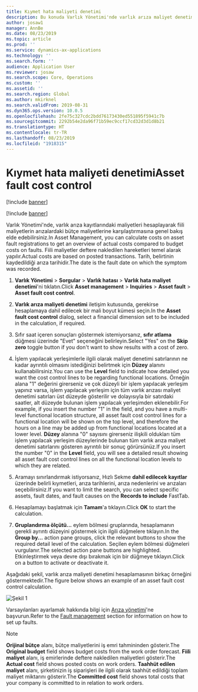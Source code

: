 ```yaml
---
title: Kıymet hata maliyeti denetimi
description: Bu konuda Varlık Yönetimi'nde varlık arıza maliyet denetimini açıklanmaktadır.
author: josaw1
manager: AnnBe
ms.date: 08/23/2019
ms.topic: article
ms.prod: ''
ms.service: dynamics-ax-applications
ms.technology: ''
ms.search.form: ''
audience: Application User
ms.reviewer: josaw
ms.search.scope: Core, Operations
ms.custom: ''
ms.assetid: ''
ms.search.region: Global
ms.author: mkirknel
ms.search.validFrom: 2019-08-31
ms.dyn365.ops.version: 10.0.5
ms.openlocfilehash: 2fe75c327cdc2bdd76173430ed551895f5941c7b
ms.sourcegitcommit: 2292b54e2da96f71b59ec9ccf17cd32d3d1d8b21
ms.translationtype: HT
ms.contentlocale: tr-TR
ms.lasthandoff: 08/23/2019
ms.locfileid: "1918315"
---
```

# <a name="asset-fault-cost-control"></a><span data-ttu-id="3f576-103">Kıymet hata maliyeti denetimi</span><span class="sxs-lookup"><span data-stu-id="3f576-103">Asset fault cost control</span></span>

[!include [banner](../../includes/banner.md)]

[!include [banner](../../includes/preview-banner.md)]

<span data-ttu-id="3f576-104">Varlık Yönetimi'nde, varlık arıza kayıtlarındaki maliyetleri hesaplayarak fiili maliyetlerin arızalardaki bütçe maliyetlerine karşılaştırmasına genel bakış elde edebilirsiniz.</span><span class="sxs-lookup"><span data-stu-id="3f576-104">In Asset Management, you can calculate costs on asset fault registrations to get an overview of actual costs compared to budget costs on faults.</span></span> <span data-ttu-id="3f576-105">Fiili maliyetler deftere nakledilen hareketleri temel alarak yapılır.</span><span class="sxs-lookup"><span data-stu-id="3f576-105">Actual costs are based on posted transactions.</span></span> <span data-ttu-id="3f576-106">Tarih, belirtinin kaydedildiği arıza tarihidir.</span><span class="sxs-lookup"><span data-stu-id="3f576-106">The date is the fault date on which the symptom was recorded.</span></span>

1. <span data-ttu-id="3f576-107">**Varlık Yönetimi** > **Sorgular** > **Varlık hatası** > **Varlık hata maliyet denetimi**'ni tıklatın.</span><span class="sxs-lookup"><span data-stu-id="3f576-107">Click **Asset management** > **Inquiries** > **Asset fault** > **Asset fault cost control**.</span></span>

2. <span data-ttu-id="3f576-108">**Varlık arıza maliyeti denetimi** iletişim kutusunda, gerekirse hesaplamaya dahil edilecek bir mali boyut kümesi seçin.</span><span class="sxs-lookup"><span data-stu-id="3f576-108">In the **Asset fault cost control** dialog, select a financial dimension set to be included in the calculation, if required.</span></span>

4. <span data-ttu-id="3f576-109">Sıfır saat içeren sonuçları göstermek istemiyorsanız, **sıfır atlama** düğmesi üzerinde "Evet" seçeneğini belirleyin.</span><span class="sxs-lookup"><span data-stu-id="3f576-109">Select "Yes" on the **Skip zero** toggle button if you don't want to show results with a cost of zero.</span></span>

5. <span data-ttu-id="3f576-110">İşlem yapılacak yerleşimlerle ilgili olarak maliyet denetimi satırlarının ne kadar ayrıntılı olmasını istediğinizi belirtmek için **Düzey** alanını kullanabilirsiniz.</span><span class="sxs-lookup"><span data-stu-id="3f576-110">You can use the **Level** field to indicate how detailed you want the cost control lines to be regarding functional locations.</span></span> <span data-ttu-id="3f576-111">Örneğin alana "1" değerini girerseniz ve çok düzeyli bir işlem yapılacak yerleşim yapınız varsa, işlem yapılacak yerleşim için tüm varlık arızası maliyet denetimi satırları üst düzeyde gösterilir ve dolayısıyla bir satırdaki saatler, alt düzeyde bulunan işlem yapılacak yerleşimden eklenebilir.</span><span class="sxs-lookup"><span data-stu-id="3f576-111">For example, if you insert the number "1" in the field, and you have a multi-level functional location structure, all asset fault cost control lines for a functional location will be shown on the top level, and therefore the hours on a line may be added up from functional locations located at a lower level.</span></span> <span data-ttu-id="3f576-112">**Düzey** alanına "0" sayısını girerseniz ilişkili oldukları tüm işlem yapılacak yerleşim düzeylerinde bulunan tüm varlık arıza maliyet denetimi satırlarını gösteren ayrıntılı bir sonuç görürsünüz.</span><span class="sxs-lookup"><span data-stu-id="3f576-112">If you insert the number "0" in the **Level** field, you will see a detailed result showing all asset fault cost control lines on all the functional location levels to which they are related.</span></span>

6. <span data-ttu-id="3f576-113">Aramayı sınırlandırmak istiyorsanız, Hızlı Sekme **dahil edilecek kayıtlar** üzerinde belirli kıymetleri, arıza tarihlerini, arıza nedenlerini ve arızaları seçebilirsiniz.</span><span class="sxs-lookup"><span data-stu-id="3f576-113">If you want to limit the search, you can select specific assets, fault dates, and fault causes on the **Records to include** FastTab.</span></span>

7. <span data-ttu-id="3f576-114">Hesaplamayı başlatmak için **Tamam**'a tıklayın.</span><span class="sxs-lookup"><span data-stu-id="3f576-114">Click **OK** to start the calculation.</span></span>

8. <span data-ttu-id="3f576-115">**Gruplandırma ölçütü...** eylem bölmesi gruplarında, hesaplamanın gerekli ayrıntı düzeyini göstermek için ilgili düğmelere tıklayın.</span><span class="sxs-lookup"><span data-stu-id="3f576-115">In the **Group by...** action pane groups, click the relevant buttons to show the required detail level of the calculation.</span></span> <span data-ttu-id="3f576-116">Seçilen eylem bölmesi düğmeleri vurgulanır.</span><span class="sxs-lookup"><span data-stu-id="3f576-116">The selected action pane buttons are highlighted.</span></span> <span data-ttu-id="3f576-117">Etkinleştirmek veya devre dışı bırakmak için bir düğmeye tıklayın.</span><span class="sxs-lookup"><span data-stu-id="3f576-117">Click on a button to activate or deactivate it.</span></span>

<span data-ttu-id="3f576-118">Aşağıdaki şekil, varlık arıza maliyeti denetimi hesaplamasının birkaç örneğini göstermektedir.</span><span class="sxs-lookup"><span data-stu-id="3f576-118">The figure below shows an example of an asset fault cost control calculation.</span></span>

![Şekil 1](media/05-controlling-and-reporting.png)

<span data-ttu-id="3f576-120">Varsayılanları ayarlamak hakkında bilgi için [Arıza yönetimi](../setup-for-work-orders/fault-management.md)'ne başvurun.</span><span class="sxs-lookup"><span data-stu-id="3f576-120">Refer to the [Fault management](../setup-for-work-orders/fault-management.md) section for information on how to set up faults.</span></span>

>[!NOTE]
><span data-ttu-id="3f576-121">**Orijinal bütçe** alanı, bütçe maliyetlerini iş emri tahmininden gösterir.</span><span class="sxs-lookup"><span data-stu-id="3f576-121">The **Original budget** field shows budget costs from the work order forecast.</span></span> <span data-ttu-id="3f576-122">**Fiili maliyet** alanı, iş emirlerinde deftere nakledilen maliyetleri gösterir.</span><span class="sxs-lookup"><span data-stu-id="3f576-122">The **Actual cost** field shows posted costs on work orders.</span></span> <span data-ttu-id="3f576-123">**Taahhüt edilen maliyet** alanı, şirketinizin iş siparişleri ile ilgili olarak taahhüt edildiği toplam maliyet miktarını gösterir.</span><span class="sxs-lookup"><span data-stu-id="3f576-123">The **Committed cost** field shows total costs that your company is committed to in relation to work orders.</span></span>

